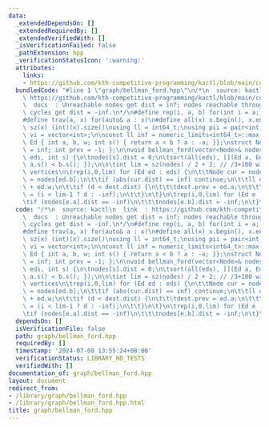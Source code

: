 ```yaml
---
data:
  _extendedDependsOn: []
  _extendedRequiredBy: []
  _extendedVerifiedWith: []
  _isVerificationFailed: false
  _pathExtension: hpp
  _verificationStatusIcon: ':warning:'
  attributes:
    links:
    - https://github.com/kth-competitive-programming/kactl/blob/main/content/graph/BellmanFord.h
  bundledCode: "#line 1 \"graph/bellman_ford.hpp\"\n/*\n  source: kactl\n  link  :\
    \ https://github.com/kth-competitive-programming/kactl/blob/main/content/graph/BellmanFord.h\n\
    \  docs  : Unreachable nodes get dist = inf; nodes reachable through negative-weight\
    \ cycles get dist = -inf.\n*/\n#define rep(i, a, b) for(int i = a; i < (b); ++i)\n\
    #define trav(a, x) for(auto& a : x)\n#define all(x) x.begin(), x.end()\n#define\
    \ sz(x) (int)(x).size()\nusing ll = int64_t;\nusing pii = pair<int, int>;\nusing\
    \ vi = vector<int>;\n\nconst ll inf = numeric_limits<int64_t>::max();\nstruct\
    \ Ed { int a, b, w; int s() { return a < b ? a : -a; }};\nstruct Node { ll dist\
    \ = inf; int prev = -1; };\n\nvoid bellman_ford(vector<Node>& nodes, vector<Ed>&\
    \ eds, int s) {\n\tnodes[s].dist = 0;\n\tsort(all(eds), [](Ed a, Ed b) { return\
    \ a.s() < b.s(); });\n\n\tint lim = sz(nodes) / 2 + 2; // /3+100 with shuffled\
    \ vertices\n\trep(i,0,lim) for (Ed ed : eds) {\n\t\tNode cur = nodes[ed.a], &dest\
    \ = nodes[ed.b];\n\t\tif (abs(cur.dist) == inf) continue;\n\t\tll d = cur.dist\
    \ + ed.w;\n\t\tif (d < dest.dist) {\n\t\t\tdest.prev = ed.a;\n\t\t\tdest.dist\
    \ = (i < lim-1 ? d : -inf);\n\t\t}\n\t}\n\trep(i,0,lim) for (Ed e : eds) {\n\t\
    \tif (nodes[e.a].dist == -inf)\n\t\t\tnodes[e.b].dist = -inf;\n\t}\n}\n"
  code: "/*\n  source: kactl\n  link  : https://github.com/kth-competitive-programming/kactl/blob/main/content/graph/BellmanFord.h\n\
    \  docs  : Unreachable nodes get dist = inf; nodes reachable through negative-weight\
    \ cycles get dist = -inf.\n*/\n#define rep(i, a, b) for(int i = a; i < (b); ++i)\n\
    #define trav(a, x) for(auto& a : x)\n#define all(x) x.begin(), x.end()\n#define\
    \ sz(x) (int)(x).size()\nusing ll = int64_t;\nusing pii = pair<int, int>;\nusing\
    \ vi = vector<int>;\n\nconst ll inf = numeric_limits<int64_t>::max();\nstruct\
    \ Ed { int a, b, w; int s() { return a < b ? a : -a; }};\nstruct Node { ll dist\
    \ = inf; int prev = -1; };\n\nvoid bellman_ford(vector<Node>& nodes, vector<Ed>&\
    \ eds, int s) {\n\tnodes[s].dist = 0;\n\tsort(all(eds), [](Ed a, Ed b) { return\
    \ a.s() < b.s(); });\n\n\tint lim = sz(nodes) / 2 + 2; // /3+100 with shuffled\
    \ vertices\n\trep(i,0,lim) for (Ed ed : eds) {\n\t\tNode cur = nodes[ed.a], &dest\
    \ = nodes[ed.b];\n\t\tif (abs(cur.dist) == inf) continue;\n\t\tll d = cur.dist\
    \ + ed.w;\n\t\tif (d < dest.dist) {\n\t\t\tdest.prev = ed.a;\n\t\t\tdest.dist\
    \ = (i < lim-1 ? d : -inf);\n\t\t}\n\t}\n\trep(i,0,lim) for (Ed e : eds) {\n\t\
    \tif (nodes[e.a].dist == -inf)\n\t\t\tnodes[e.b].dist = -inf;\n\t}\n}"
  dependsOn: []
  isVerificationFile: false
  path: graph/bellman_ford.hpp
  requiredBy: []
  timestamp: '2024-07-08 13:55:24+08:00'
  verificationStatus: LIBRARY_NO_TESTS
  verifiedWith: []
documentation_of: graph/bellman_ford.hpp
layout: document
redirect_from:
- /library/graph/bellman_ford.hpp
- /library/graph/bellman_ford.hpp.html
title: graph/bellman_ford.hpp
---
```


